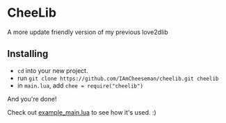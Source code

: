 # CheeLib
A more update friendly version of my previous love2dlib

## Installing

- `cd` into your new project.
- run `git clone https://github.com/IAmCheeseman/cheelib.git cheelib`
- in `main.lua`, add `chee = require("cheelib")`

And you're done!

Check out [example_main.lua](https://github.com/IAmCheeseman/cheelib/blob/main/example_main.lua) to see how it's used. :)